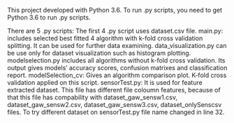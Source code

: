 ﻿This project developed with Python 3.6. To run .py scripts, you need to get Python 3.6 to run .py scripts.There are 5 .py scripts:The first 4 .py script uses dataset.csv file.main.py:  includes selected best fitted 4 algorithm with k-fold cross validation splitting. It can be used for further data examining.data_visualization.py can be use only for dataset visualization such as histogram plotting.modelselection.py includes all algorithms without k-fold cross validation. Its output gives models’ accuracy scores, confusion matrixes and classification report.modelSelection_cv: Gives an algorithm comparison plot. K-fold cross validation applied on this script.sensorTest.py: It is used for feature extracted dataset. This file has different file coloumn features, because of that this file has compability with dataset_gaw_sensw1.csv, dataset_gaw_sensw2.csv, dataset_gaw_sensw3.csv, dataset_onlySenscsv files. To try different dataset on sensorTest.py file name changed in line 32.